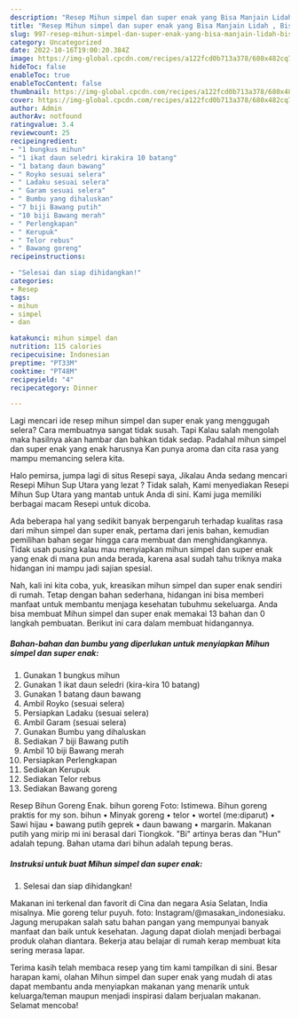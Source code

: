 ```yaml
---
description: "Resep Mihun simpel dan super enak yang Bisa Manjain Lidah , Bisa Manjain Lidah"
title: "Resep Mihun simpel dan super enak yang Bisa Manjain Lidah , Bisa Manjain Lidah"
slug: 997-resep-mihun-simpel-dan-super-enak-yang-bisa-manjain-lidah-bisa-manjain-lidah
category: Uncategorized
date: 2022-10-16T19:00:20.384Z
image: https://img-global.cpcdn.com/recipes/a122fcd0b713a378/680x482cq70/mihun-simpel-dan-super-enak-foto-resep-utama.jpg
hideToc: false
enableToc: true
enableTocContent: false
thumbnail: https://img-global.cpcdn.com/recipes/a122fcd0b713a378/680x482cq70/mihun-simpel-dan-super-enak-foto-resep-utama.jpg
cover: https://img-global.cpcdn.com/recipes/a122fcd0b713a378/680x482cq70/mihun-simpel-dan-super-enak-foto-resep-utama.jpg
author: Admin
authorAv: notfound
ratingvalue: 3.4
reviewcount: 25
recipeingredient:
- "1 bungkus mihun"
- "1 ikat daun seledri kirakira 10 batang"
- "1 batang daun bawang"
- " Royko sesuai selera"
- " Ladaku sesuai selera"
- " Garam sesuai selera"
- " Bumbu yang dihaluskan"
- "7 biji Bawang putih"
- "10 biji Bawang merah"
- " Perlengkapan"
- " Kerupuk"
- " Telor rebus"
- " Bawang goreng"
recipeinstructions:

- "Selesai dan siap dihidangkan!"
categories:
- Resep
tags:
- mihun
- simpel
- dan

katakunci: mihun simpel dan 
nutrition: 115 calories
recipecuisine: Indonesian
preptime: "PT33M"
cooktime: "PT48M"
recipeyield: "4"
recipecategory: Dinner

---
```



Lagi mencari ide resep mihun simpel dan super enak yang menggugah selera? Cara membuatnya sangat tidak susah. Tapi Kalau salah mengolah maka hasilnya akan hambar dan bahkan tidak sedap. Padahal mihun simpel dan super enak yang enak harusnya Kan punya aroma dan cita rasa yang mampu memancing selera kita.


Halo pemirsa, jumpa lagi di situs Resepi saya, Jikalau Anda sedang mencari Resepi Mihun Sup Utara yang lezat ? Tidak salah, Kami menyediakan Resepi Mihun Sup Utara yang mantab untuk Anda di sini. Kami juga memiliki berbagai macam Resepi untuk dicoba.

Ada beberapa hal yang sedikit banyak berpengaruh terhadap kualitas rasa dari mihun simpel dan super enak, pertama dari jenis bahan, kemudian pemilihan bahan segar hingga cara membuat dan menghidangkannya. Tidak usah pusing kalau mau menyiapkan mihun simpel dan super enak yang enak di mana pun anda berada, karena asal sudah tahu triknya maka hidangan ini mampu jadi sajian spesial.


Nah, kali ini kita coba, yuk, kreasikan mihun simpel dan super enak sendiri di rumah. Tetap dengan bahan sederhana, hidangan ini bisa memberi manfaat untuk membantu menjaga kesehatan tubuhmu sekeluarga. Anda bisa membuat Mihun simpel dan super enak memakai 13 bahan dan 0 langkah pembuatan. Berikut ini cara dalam membuat hidangannya.

<!--inarticleads1-->

##### Bahan-bahan dan bumbu yang diperlukan untuk menyiapkan Mihun simpel dan super enak:

1. Gunakan 1 bungkus mihun
1. Gunakan 1 ikat daun seledri (kira-kira 10 batang)
1. Gunakan 1 batang daun bawang
1. Ambil  Royko (sesuai selera)
1. Persiapkan  Ladaku (sesuai selera)
1. Ambil  Garam (sesuai selera)
1. Gunakan  Bumbu yang dihaluskan
1. Sediakan 7 biji Bawang putih
1. Ambil 10 biji Bawang merah
1. Persiapkan  Perlengkapan
1. Sediakan  Kerupuk
1. Sediakan  Telor rebus
1. Sediakan  Bawang goreng


Resep Bihun Goreng Enak. bihun goreng Foto: Istimewa. Bihun goreng praktis for my son. bihun • Minyak goreng • telor • wortel (me:diparut) • Sawi hijau • bawang putih geprek • daun bawang • margarin. Makanan putih yang mirip mi ini berasal dari Tiongkok. &#34;Bi&#34; artinya beras dan &#34;Hun&#34; adalah tepung. Bahan utama dari bihun adalah tepung beras. 

<!--inarticleads2-->

##### Instruksi untuk buat Mihun simpel dan super enak:


1. Selesai dan siap dihidangkan!

Makanan ini terkenal dan favorit di Cina dan negara Asia Selatan, India misalnya. Mie goreng telur puyuh. foto: Instagram/@masakan_indonesiaku. Jagung merupakan salah satu bahan pangan yang mempunyai banyak manfaat dan baik untuk kesehatan. Jagung dapat diolah menjadi berbagai produk olahan diantara. Bekerja atau belajar di rumah kerap membuat kita sering merasa lapar. 

Terima kasih telah membaca resep yang tim kami tampilkan di sini. Besar harapan kami, olahan Mihun simpel dan super enak yang mudah di atas dapat membantu anda menyiapkan makanan yang menarik untuk keluarga/teman maupun menjadi inspirasi dalam berjualan makanan. Selamat mencoba!
